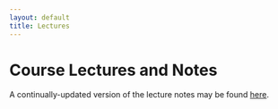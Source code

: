 ```yaml
---
layout: default
title: Lectures
---
```


# Course Lectures and Notes

A continually-updated version of the lecture notes may be found [here](assets/stellar-notes.pdf). 